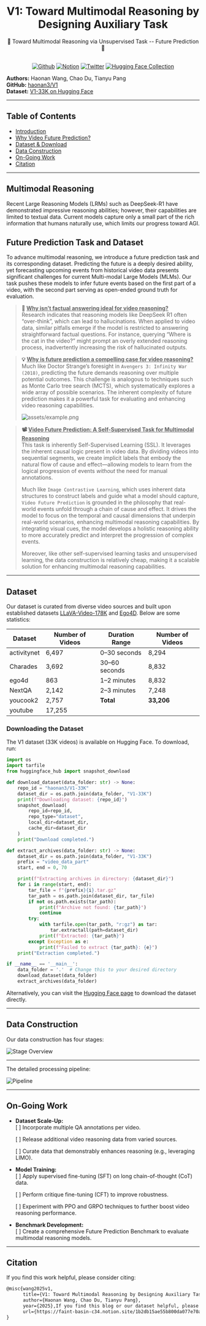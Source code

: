 <div align="center">

# V1: Toward Multimodal Reasoning by Designing Auxiliary Task


<div>
🚀  Toward Multimodal Reasoning via Unsupervised Task -- Future Prediction 🌟
</div>
</div>
<div>
<br>

<div align="center">

[![Github](https://img.shields.io/badge/|V1-000000?style=for-the-badge&logo=github&logoColor=000&logoColor=white)](https://github.com/haonan3/V1)
[![Notion](https://img.shields.io/badge/|Notion-%23000000.svg?style=for-the-badge&logo=notion&logoColor=white)](https://faint-basin-c34.notion.site/V1-Toward-Multimodal-Reasoning-by-Designing-Auxiliary-Task-1b2db15ae55b800da077e70aafe40212) 
[![Twitter](https://img.shields.io/badge/V1-white?style=for-the-badge&logo=X&logoColor=000&color=000&labelColor=white)]()
[![Hugging Face Collection](https://img.shields.io/badge/|_Dataset_V1_33K-fcd022?style=for-the-badge&logo=huggingface&logoColor=000&labelColor)](https://huggingface.co/datasets/haonan3/V1-33K)

</div>

</div>


**Authors:** Haonan Wang, Chao Du, Tianyu Pang  
**GitHub:** [haonan3/V1](https://github.com/haonan3/V1)  
**Dataset:** [V1-33K on Hugging Face](https://huggingface.co/datasets/haonan3/V1-33K)

---

## Table of Contents

- [Introduction](#multimodal-reasoning)
- [Why Video Future Prediction?](#why-video-prediction)
- [Dataset & Download](#dataset)
- [Data Construction](#data-construction)
- [On-Going Work](#on-going-work)
- [Citation](#citation)

---
## Multimodal Reasoning

Recent Large Reasoning Models (LRMs) such as DeepSeek-R1 have demonstrated impressive reasoning abilities; however, their capabilities are limited to textual data. Current models capture only a small part of the rich information that humans naturally use, which limits our progress toward AGI.

## Future Prediction Task and Dataset

To advance multimodal reasoning, we introduce a future prediction task and its corresponding dataset. Predicting the future is a deeply desired ability, yet forecasting upcoming events from historical video data presents significant challenges for current Multi-modal Large Models (MLMs). Our task pushes these models to infer future events based on the first part of a video, with the second part serving as open-ended ground truth for evaluation.

> **🤔 <ins>Why isn’t factual answering ideal for video reasoning?</ins>**  
> Research indicates that reasoning models like DeepSeek R1 often “over-think”, which can lead to hallucinations. When applied to video data, similar pitfalls emerge if the model is restricted to answering straightforward factual questions. For instance, querying “Where is the cat in the video?” might prompt an overly extended reasoning process, inadvertently increasing the risk of hallucinated outputs.

> **💡 <ins>Why is future prediction a compelling case for video reasoning?</ins>** <a id="why-video-prediction"></a>   
> Much like Doctor Strange’s foresight in `Avengers 3: Infinity War (2018)`, predicting the future demands reasoning over multiple potential outcomes. This challenge is analogous to techniques such as Monte Carlo tree search (MCTS), which systematically explores a wide array of possible scenarios. The inherent complexity of future prediction makes it a powerful task for evaluating and enhancing video reasoning capabilities.  
>  
> ![assets/example.png](assets/example.png)

> **📽️ <ins>Video Future Prediction: A Self-Supervised Task for Multimodal Reasoning</ins>**  
> This task is inherently Self-Supervised Learning (SSL). It leverages the inherent causal logic present in video data. By dividing videos into sequential segments, we create implicit labels that embody the natural flow of cause and effect—allowing models to learn from the logical progression of events *without* the need for manual annotations.  
>  
> Much like `Image Contrastive Learning`, which uses inherent data structures to construct labels and guide what a model should capture, `Video Future Prediction` is grounded in the philosophy that real-world events unfold through a chain of cause and effect. It drives the model to focus on the temporal and causal dimensions that underpin real-world scenarios, enhancing multimodal reasoning capabilities. By integrating visual cues, the model develops a holistic reasoning ability to more accurately predict and interpret the progression of complex events.  
>  
> Moreover, like other self-supervised learning tasks and unsupervised learning, the data construction is relatively cheap, making it a scalable solution for enhancing multimodal reasoning capabilities.





---

## Dataset

Our dataset is curated from diverse video sources and built upon established datasets [LLaVA-Video-178K](https://huggingface.co/datasets/lmms-lab/LLaVA-Video-178K) and [Ego4D](https://ego4d-data.org/). Below are some statistics:

| Dataset    | Number of Videos | Duration Range | Number of Videos |
|------------|------------------|----------------|----------------|
| activitynet| 6,497            | 0–30 seconds   |8,294           |
| Charades   | 3,692            | 30–60 seconds  |8,832           |
| ego4d      | 863              | 1–2 minutes    |8,832           |
| NextQA     | 2,142            | 2–3 minutes    |7,248           |
| youcook2   | 2,757            |   **Total**  | **33,206**       |
| youtube    | 17,255           |    


### Downloading the Dataset

The V1 dataset (33K videos) is available on Hugging Face. To download, run:

```python
import os
import tarfile
from huggingface_hub import snapshot_download

def download_dataset(data_folder: str) -> None:
    repo_id = "haonan3/V1-33K"
    dataset_dir = os.path.join(data_folder, "V1-33K")
    print(f"Downloading dataset: {repo_id}")
    snapshot_download(
        repo_id=repo_id,
        repo_type="dataset",
        local_dir=dataset_dir,
        cache_dir=dataset_dir
    )
    print("Download completed.")

def extract_archives(data_folder: str) -> None:
    dataset_dir = os.path.join(data_folder, "V1-33K")
    prefix = "video_data_part"
    start, end = 0, 70

    print(f"Extracting archives in directory: {dataset_dir}")
    for i in range(start, end):
        tar_file = f"{prefix}{i}.tar.gz"
        tar_path = os.path.join(dataset_dir, tar_file)
        if not os.path.exists(tar_path):
            print(f"Archive not found: {tar_path}")
            continue
        try:
            with tarfile.open(tar_path, "r:gz") as tar:
                tar.extractall(path=dataset_dir)
            print(f"Extracted: {tar_path}")
        except Exception as e:
            print(f"Failed to extract {tar_path}: {e}")
    print("Extraction completed.")

if __name__ == '__main__':
    data_folder = '.'  # Change this to your desired directory
    download_dataset(data_folder)
    extract_archives(data_folder)
```

Alternatively, you can visit the [Hugging Face page](https://huggingface.co/datasets/haonan3/V1-33K) to download the dataset directly.

---

## Data Construction

Our data construction has four stages:

![Stage Overview](assets/overview.png)

---

The detailed processing pipeline:

![Pipeline](assets/pipeline.png)

---

## On-Going Work

- **Dataset Scale-Up:**  
  [ ] Incorporate multiple QA annotations per video.

  [ ] Release additional video reasoning data from varied sources.

  [ ] Curate data that demonstrably enhances reasoning (e.g., leveraging LIMO).

- **Model Training:**  
  [ ] Apply supervised fine-tuning (SFT) on long chain-of-thought (CoT) data.

  [ ] Perform critique fine-tuning (CFT) to improve robustness.

  [ ] Experiment with PPO and GRPO techniques to further boost video reasoning performance.

- **Benchmark Development:**  
  [ ] Create a comprehensive Future Prediction Benchmark to evaluate multimodal reasoning models.

---

## Citation

If you find this work helpful, please consider citing:

```latex
@misc{wang2025v1,
      title={V1: Toward Multimodal Reasoning by Designing Auxiliary Task}, 
      author={Haonan Wang, Chao Du, Tianyu Pang},
      year={2025},If you find this blog or our dataset helpful, please consider citing:
      url={https://faint-basin-c34.notion.site/1b2db15ae55b800da077e70aafe40212}, 
}
```